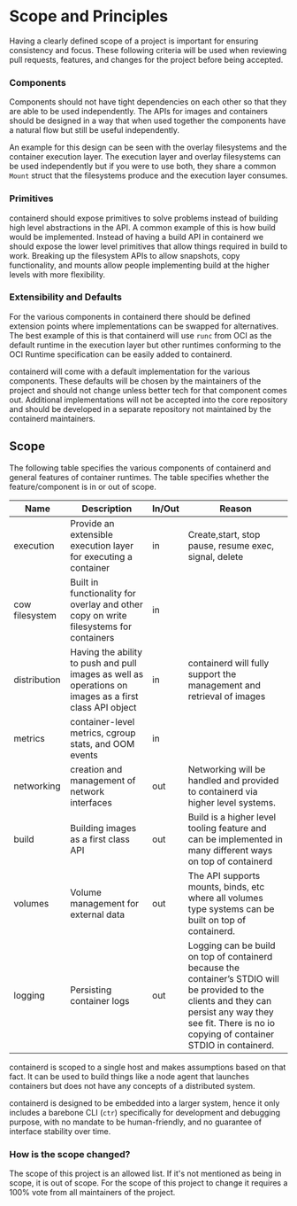 # Scope and Principles

Having a clearly defined scope of a project is important for ensuring consistency and focus.
These following criteria will be used when reviewing pull requests, features, and changes for the project before being accepted.

### Components

Components should not have tight dependencies on each other so that they are able to be used independently.
The APIs for images and containers should be designed in a way that when used together the components have a natural flow but still be useful independently.

An example for this design can be seen with the overlay filesystems and the container execution layer.
The execution layer and overlay filesystems can be used independently but if you were to use both, they share a common `Mount` struct that the filesystems produce and the execution layer consumes.

### Primitives

containerd should expose primitives to solve problems instead of building high level abstractions in the API.
A common example of this is how build would be implemented.
Instead of having a build API in containerd we should expose the lower level primitives that allow things required in build to work.
Breaking up the filesystem APIs to allow snapshots, copy functionality, and mounts allow people implementing build at the higher levels with more flexibility.

### Extensibility and Defaults

For the various components in containerd there should be defined extension points where implementations can be swapped for alternatives.
The best example of this is that containerd will use `runc` from OCI as the default runtime in the execution layer but other runtimes conforming to the OCI Runtime specification can be easily added to containerd.

containerd will come with a default implementation for the various components.
These defaults will be chosen by the maintainers of the project and should not change unless better tech for that component comes out.
Additional implementations will not be accepted into the core repository and should be developed in a separate repository not maintained by the containerd maintainers.


## Scope

The following table specifies the various components of containerd and general features of container runtimes.
The table specifies whether the feature/component is in or out of scope.

| Name | Description | In/Out | Reason |
|------------------------------|--------------------------------------------------------------------------------------------------------|--------|-------------------------------------------------------------------------------------------------------------------------------------------------------------------------------------------------------------|
| execution | Provide an extensible execution layer for executing a container | in | Create,start, stop pause, resume exec, signal, delete |
| cow filesystem | Built in functionality for overlay and other copy on write filesystems for containers | in |  |
| distribution | Having the ability to push and pull images as well as operations on images as a first class API object | in | containerd will fully support the management and retrieval of images |
| metrics | container-level metrics, cgroup stats, and OOM events | in |
| networking | creation and management of network interfaces | out | Networking will be handled and provided to containerd via higher level systems. |
| build | Building images as a first class API | out | Build is a higher level tooling feature and can be implemented in many different ways on top of containerd |
| volumes | Volume management for external data | out | The API supports mounts, binds, etc where all volumes type systems can be built on top of containerd. |
| logging | Persisting container logs | out | Logging can be build on top of containerd because the container’s STDIO will be provided to the clients and they can persist any way they see fit. There is no io copying of container STDIO in containerd. |


containerd is scoped to a single host and makes assumptions based on that fact.
It can be used to build things like a node agent that launches containers but does not have any concepts of a distributed system.

containerd is designed to be embedded into a larger system, hence it only includes a barebone CLI (`ctr`) specifically for development and debugging purpose, with no mandate to be human-friendly, and no guarantee of interface stability over time.

### How is the scope changed?

The scope of this project is an allowed list.
If it's not mentioned as being in scope, it is out of scope.
For the scope of this project to change it requires a 100% vote from all maintainers of the project.
